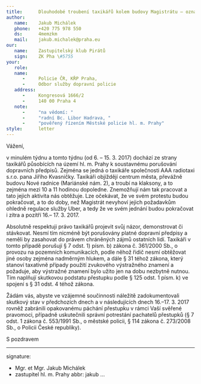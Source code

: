 ```yaml
---
title:      Dlouhodobé troubení taxikářů kolem budovy Magistrátu – oznámení o přestupku
author:
   name:    Jakub Michálek
   phone:   +420 775 978 550
   ds:      4memzkm
   mail:    jakub.michalek@praha.eu
our:
   name:    Zastupitelský klub Pirátů
   sign:    ZK Pha \#5755
your:
   role:    
   name:    
      -     Policie ČR, KŘP Praha, 
      -     Odbor služby dopravní policie
   address:
      -     Kongresová 1666/2
      -     140 00 Praha 4
   note:
      -     "na vědomí: "
      -     "radní Bc. Libor Hadrava, "
      -     "pověřený řízením Městské policie hl. m. Prahy"
style:      letter
---
```


Vážení, 

v minulém týdnu a tomto týdnu (od 6. – 15. 3. 2017) dochází ze strany taxikářů působících na území hl. m. Prahy k soustavnému porušování dopravních předpisů. Zejména se jedná o taxikáře společnosti AAA radiotaxi s.r.o. pana Jiřího Kvasničky. Taxikáři objíždějí centrum města, převážně budovu Nové radnice (Mariánské nám. 2), a troubí na klaksony, a to zejména mezi 10 a 11 hodinou dopoledne. Znemožňují nám tak pracovat a tato jejich aktivita nás obtěžuje. Lze očekávat, že ve svém protestu budou pokračovat, a to do doby, než Magistrát nevyhoví jejich požadavkům ohledně regulace služby Uber, a tedy že ve svém jednání budou pokračovat i zítra a pozítří 16.– 17. 3. 2017.

Absolutně respektuji právo taxikářů projevit svůj názor, demonstrovat či stávkovat. Nesmí tím nicméně být porušovány platné dopravní předpisy a neměli by zasahovat do právem chráněných zájmů ostatních lidí. Taxikáři v tomto případě porušují § 7 odst. 1) písm. b) zákona č. 361/2000 Sb., o provozu na pozemních komunikacích, podle něhož řidič nesmí obtěžovat jiné osoby zejména nadměrným hlukem, a dále § 31 téhož zákona, který stanoví taxativně případy použití zvukového výstražného znamení a požaduje, aby výstražné znamení bylo užito jen na dobu nezbytně nutnou. Tím naplňují skutkovou podstatu přestupku podle § 125 odst. 1 písm. k) ve spojení s § 31 odst. 4 téhož zákona.

Žádám vás, abyste ve vzájemné součinnosti náležitě zadokumentovali skutkový stav v předchozích dnech a v následujících dnech 16.–17. 3. 2017 rovněž zabránili opakovanému páchání přestupku v rámci Vaší svěřené pravomoci, případně uskutečnili správní potrestání  pachatelů přestupků (§ 7 odst. 1 zákona č. 553/1991 Sb., o městské policii, § 114 zákona č. 273/2008 Sb., o Policii České republiky).

S pozdravem

---
signature: 
  - Mgr. et Mgr. Jakub Michálek
  - zastupitel hl. m. Prahy
abbr:       jakub
...

